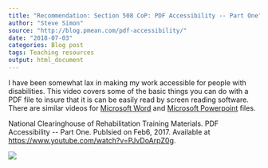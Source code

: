 ```yaml
---
title: "Recommendation: Section 508 CoP: PDF Accessibility -- Part One"
author: "Steve Simon"
source: "http://blog.pmean.com/pdf-accessibility/"
date: "2018-07-03"
categories: Blog post
tags: Teaching resources
output: html_document
---
```


I have been somewhat lax in making my work accessible for people with
disabilities. This video covers some of the basic things you can do with
a PDF file to insure that it is can be easily read by screen reading
software. There are similar videos for [Microsoft
Word](https://www.youtube.com/watch?v=6Enn9gJU_EE) and [Microsoft
Powerpoint](https://www.youtube.com/watch?v=qBhx0EzDP34)
files.

<!---More--->

National Clearinghouse of Rehabilitation Training Materials. PDF
Accessibility -- Part One. Publsied on Feb6, 2017. Available at
<https://www.youtube.com/watch?v=PJvDoArpZ0g>.

![](http://www.pmean.com/images/images/18/pdf-accessibility01.png)




